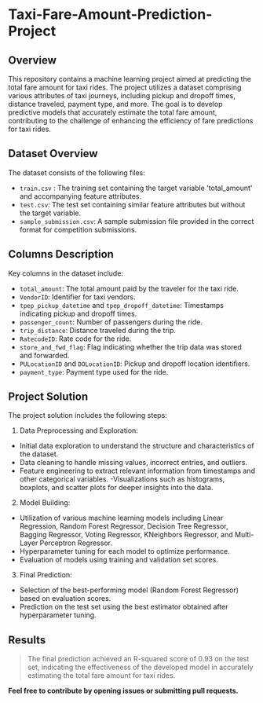 # Taxi-Fare-Amount-Prediction-Project
## Overview

This repository contains a machine learning project aimed at predicting the total fare amount for taxi rides. The project utilizes a dataset comprising various attributes of taxi journeys, including pickup and dropoff times, distance traveled, payment type, and more. The goal is to develop predictive models that accurately estimate the total fare amount, contributing to the challenge of enhancing the efficiency of fare predictions for taxi rides.

## Dataset Overview
The dataset consists of the following files:

- `train.csv` : The training set containing the target variable 'total_amount' and accompanying feature attributes.
- `test.csv`: The test set containing similar feature attributes but without the target variable.
- `sample_submission.csv`: A sample submission file provided in the correct format for competition submissions.

## Columns Description
Key columns in the dataset include:

- `total_amount`: The total amount paid by the traveler for the taxi ride.
- `VendorID`: Identifier for taxi vendors.
- `tpep_pickup_datetime` and `tpep_dropoff_datetime`: Timestamps indicating pickup and dropoff times.
- `passenger_count`: Number of passengers during the ride.
- `trip_distance`: Distance traveled during the trip.
- `RatecodeID`: Rate code for the ride.
- `store_and_fwd_flag`: Flag indicating whether the trip data was stored and forwarded.
- `PULocationID` and `DOLocationID`: Pickup and dropoff location identifiers.
- `payment_type`: Payment type used for the ride.

## Project Solution
The project solution includes the following steps:

1. Data Preprocessing and Exploration:
  - Initial data exploration to understand the structure and characteristics of the dataset.
  - Data cleaning to handle missing values, incorrect entries, and outliers.
  - Feature engineering to extract relevant information from timestamps and other categorical variables.
  -Visualizations such as histograms, boxplots, and scatter plots for deeper insights into the data.

2. Model Building:

  - Utilization of various machine learning models including Linear Regression, Random Forest Regressor, Decision Tree Regressor, Bagging Regressor, Voting Regressor, KNeighbors Regressor, and Multi-Layer Perceptron Regressor.
  - Hyperparameter tuning for each model to optimize performance.
  - Evaluation of models using training and validation set scores.

3. Final Prediction:

  - Selection of the best-performing model (Random Forest Regressor) based on evaluation scores.
  - Prediction on the test set using the best estimator obtained after hyperparameter tuning.

## Results

> The final prediction achieved an R-squared score of 0.93 on the test set, indicating the effectiveness of the developed model in accurately estimating the total fare amount for taxi rides.


**Feel free to contribute by opening issues or submitting pull requests.**

